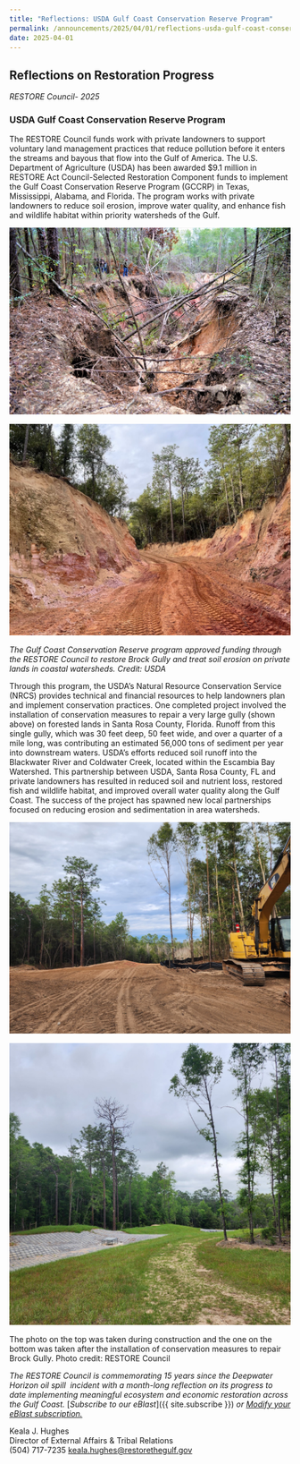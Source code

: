 ```yaml
---
title: "Reflections: USDA Gulf Coast Conservation Reserve Program"
permalink: /announcements/2025/04/01/reflections-usda-gulf-coast-conservation-reserve-program/
date: 2025-04-01
---
```


## Reflections on Restoration Progress

_RESTORE Council- 2025_

### USDA Gulf Coast Conservation Reserve Program

The RESTORE Council funds work with private landowners to support voluntary land management practices that reduce pollution before it enters the streams and bayous that flow into the Gulf of America. The U.S. Department of Agriculture (USDA) has been awarded $9.1 million in RESTORE Act Council-Selected Restoration Component funds to implement the Gulf Coast Conservation Reserve Program (GCCRP) in Texas, Mississippi, Alabama, and Florida. The program works with private landowners to reduce soil erosion, improve water quality, and enhance fish and wildlife habitat within priority watersheds of the Gulf.

![Erosion in Brock Gully](/img/USDA_BrockGully_erosion_0.jpg)

![Restoration in Brock Gully](/img/USDA_BrockGully_restoration_0.jpg)

_The Gulf Coast Conservation Reserve program approved funding through the RESTORE Council to restore Brock Gully and treat soil erosion on private lands in coastal watersheds. Credit: USDA_

Through this program, the USDA’s Natural Resource Conservation Service (NRCS) provides technical and financial resources to help landowners plan and implement conservation practices. One completed project involved the installation of conservation measures to repair a very large gully (shown above) on forested lands in Santa Rosa County, Florida. Runoff from this single gully, which was 30 feet deep, 50 feet wide, and over a quarter of a mile long, was contributing an estimated 56,000 tons of sediment per year into downstream waters. USDA’s efforts reduced soil runoff into the Blackwater River and Coldwater Creek, located within the Escambia Bay Watershed. This partnership between USDA, Santa Rosa County, FL and private landowners has resulted in reduced soil and nutrient loss, restored fish and wildlife habitat, and improved overall water quality along the Gulf Coast. The success of the project has spawned new local partnerships focused on reducing erosion and sedimentation in area watersheds.

![Construction equipment during Brock Gully restoration](/img/USDA_BrockGully_construction_0.jpg)

![After construction at Brock Gully](/img/USDS_BrockGully_afterconstruction_0.jpg)

The photo on the top was taken during construction and the one on the bottom was taken after the installation of conservation measures to repair Brock Gully. Photo credit: RESTORE Council

*The RESTORE Council is commemorating 15 years since the Deepwater Horizon oil spill  incident with a month-long reflection on its progress to date implementing meaningful ecosystem and economic restoration across the Gulf Coast.* [_Subscribe to our eBlast_]({{ site.subscribe }}) *or* [_Modify your eBlast subscription._](https://www.restorethegulf.gov/apps/eblast/ModifyInformation.aspx) 

Keala J. Hughes  
Director of External Affairs & Tribal Relations  
(504) 717-7235
keala.hughes@restorethegulf.gov
